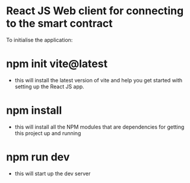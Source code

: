 # React JS Web client for connecting to the smart contract

To initialise the application:

# npm init vite@latest

- this will install the latest version of vite and help you get started with setting up the React JS app.

# npm install

- this will install all the NPM modules that are dependencies for getting this project up and running

# npm run dev

- this will start up the dev server
